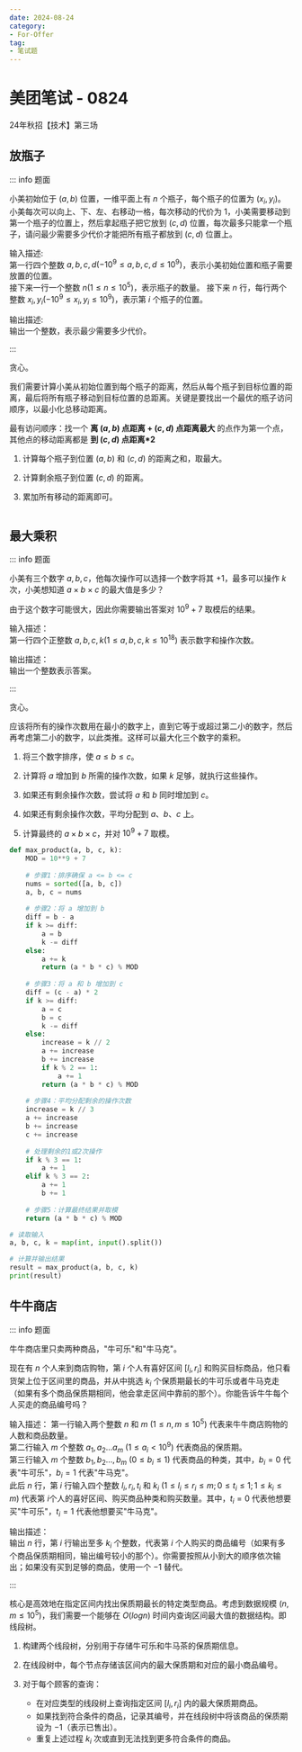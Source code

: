 ```yaml
---
date: 2024-08-24
category: 
- For-Offer
tag: 
- 笔试题
---
```


# 美团笔试 - 0824

24年秋招【技术】第三场

<!-- more -->

## 放瓶子

::: info 题面

小美初始位于 $(a, b)$ 位置，一维平面上有 $n$ 个瓶子，每个瓶子的位置为 $(x_i, y_i)$。小美每次可以向上、下、左、右移动一格，每次移动的代价为 $1$，小美需要移动到第一个瓶子的位置上，然后拿起瓶子把它放到 $(c, d)$ 位置，每次最多只能拿一个瓶子，请问最少需要多少代价才能把所有瓶子都放到 $(c, d)$ 位置上。

输入描述:  
第一行四个整数 $a, b, c, d(-10^9 \leq a, b, c, d \leq 10^9)$，表示小美初始位置和瓶子需要放置的位置。  
接下来一行一个整数 $n(1 \leq n \leq 10^5)$，表示瓶子的数量。
接下来 $n$ 行，每行两个整数 $x_i, y_i(-10^9 \leq x_i, y_i \leq 10^9)$，表示第 $i$ 个瓶子的位置。

输出描述:  
输出一个整数，表示最少需要多少代价。

:::

贪心。

我们需要计算小美从初始位置到每个瓶子的距离，然后从每个瓶子到目标位置的距离，最后将所有瓶子移动到目标位置的总距离。关键是要找出一个最优的瓶子访问顺序，以最小化总移动距离。

最有访问顺序：找一个 **离 $(a, b)$ 点距离 + $(c, d)$ 点距离最大** 的点作为第一个点，其他点的移动距离都是 **到 $(c, d)$ 点距离*2**

1. 计算每个瓶子到位置 $(a, b)$ 和 $(c, d)$ 的距离之和，取最大。

2. 计算剩余瓶子到位置 $(c, d)$ 的距离。

3. 累加所有移动的距离即可。

```cpp

```

## 最大乘积

::: info 题面

小美有三个数字 $a,b,c$，他每次操作可以选择一个数字将其 $+1$，最多可以操作 $k$ 次，小美想知道 $a \times b \times c$ 的最大值是多少？

由于这个数字可能很大，因此你需要输出答案对 $10^9 + 7$ 取模后的结果。

输入描述：  
第一行四个正整数 $a,b,c,k(1 \leq a,b,c,k \leq 10^{18})$ 表示数字和操作次数。

输出描述：  
输出一个整数表示答案。

:::

贪心。

应该将所有的操作次数用在最小的数字上，直到它等于或超过第二小的数字，然后再考虑第二小的数字，以此类推。这样可以最大化三个数字的乘积。

1. 将三个数字排序，使 $a ≤ b ≤ c$。

2. 计算将 $a$ 增加到 $b$ 所需的操作次数，如果 $k$ 足够，就执行这些操作。

3. 如果还有剩余操作次数，尝试将 $a$ 和 $b$ 同时增加到 $c$。

4. 如果还有剩余操作次数，平均分配到 $a$、$b$、$c$ 上。

5. 计算最终的 $a × b × c$，并对 $10^9 + 7$ 取模。

```py
def max_product(a, b, c, k):
    MOD = 10**9 + 7
    
    # 步骤1：排序确保 a <= b <= c
    nums = sorted([a, b, c])
    a, b, c = nums
    
    # 步骤2：将 a 增加到 b
    diff = b - a
    if k >= diff:
        a = b
        k -= diff
    else:
        a += k
        return (a * b * c) % MOD
    
    # 步骤3：将 a 和 b 增加到 c
    diff = (c - a) * 2
    if k >= diff:
        a = c
        b = c
        k -= diff
    else:
        increase = k // 2
        a += increase
        b += increase
        if k % 2 == 1:
            a += 1
        return (a * b * c) % MOD
    
    # 步骤4：平均分配剩余的操作次数
    increase = k // 3
    a += increase
    b += increase
    c += increase
    
    # 处理剩余的1或2次操作
    if k % 3 == 1:
        a += 1
    elif k % 3 == 2:
        a += 1
        b += 1
    
    # 步骤5：计算最终结果并取模
    return (a * b * c) % MOD

# 读取输入
a, b, c, k = map(int, input().split())

# 计算并输出结果
result = max_product(a, b, c, k)
print(result)
```

## 牛牛商店

::: info 题面

牛牛商店里只卖两种商品，"牛可乐"和"牛马克"。

现在有 $n$ 个人来到商店购物，第 $i$ 个人有喜好区间 $[l_i, r_i]$ 和购买目标商品，他只看货架上位于区间里的商品，并从中挑选 $k_i$ 个保质期最长的牛可乐或者牛马克走（如果有多个商品保质期相同，他会拿走区间中靠前的那个）。你能告诉牛牛每个人买走的商品编号吗？

输入描述：
第一行输入两个整数 $n$ 和 $m$ $(1 \leq n, m \leq 10^5)$ 代表来牛牛商店购物的人数和商品数量。  
第二行输入 $m$ 个整数 $a_1, a_2 \ldots a_m$ $(1 \leq a_i < 10^9)$ 代表商品的保质期。  
第三行输入 $m$ 个整数 $b_1, b_2 \ldots, b_m$ $(0 \leq b_i \leq 1)$ 代表商品的种类，其中，$b_i = 0$ 代表"牛可乐"，$b_i = 1$ 代表"牛马克"。  
此后 $n$ 行，第 $i$ 行输入四个整数 $l_i, r_i, t_i$ 和 $k_i$ $(1 \leq l_i \leq r_i \leq m; 0 \leq t_i \leq 1; 1 \leq k_i \leq m)$ 代表第 $i$个人的喜好区间、购买商品种类和购买数量。其中，$t_i = 0$ 代表他想要买"牛可乐"，$t_i = 1$ 代表他想要买"牛马克"。

输出描述：  
输出 $n$ 行，第 $i$ 行输出至多 $k_i$ 个整数，代表第 $i$ 个人购买的商品编号（如果有多个商品保质期相同，输出编号较小的那个）。你需要按照从小到大的顺序依次输出；如果没有买到足够的商品，使用一个 $-1$ 替代。

:::

核心是高效地在指定区间内找出保质期最长的特定类型商品。考虑到数据规模 $(n,m ≤ 10^5)$，我们需要一个能够在 $O(log n)$ 时间内查询区间最大值的数据结构。即线段树。

1. 构建两个线段树，分别用于存储牛可乐和牛马茶的保质期信息。

2. 在线段树中，每个节点存储该区间内的最大保质期和对应的最小商品编号。

3. 对于每个顾客的查询：
   - 在对应类型的线段树上查询指定区间 $[l_i, r_i]$ 内的最大保质期商品。
   - 如果找到符合条件的商品，记录其编号，并在线段树中将该商品的保质期设为 $-1$（表示已售出）。
   - 重复上述过程 $k_i$	次或直到无法找到更多符合条件的商品。

